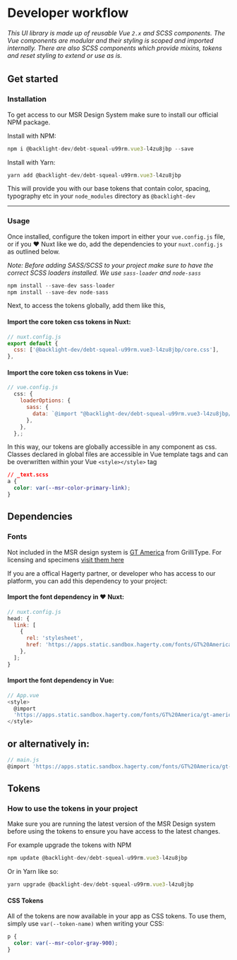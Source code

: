 # Developer workflow

###### This UI library is made up of reusable Vue `2.x` and SCSS components. The Vue components are modular and their styling is scoped and imported internally. There are also SCSS components which provide mixins, tokens and reset styling to extend or use as is.

## Get started

### Installation

<!-- TODO While this is only tokens today, components are to follow, which will change installation and setup -->

To get access to our MSR Design System make sure to install our official NPM package.

Install with NPM:

```js
npm i @backlight-dev/debt-squeal-u99rm.vue3-l4zu8jbp --save
```

Install with Yarn:

```js
yarn add @backlight-dev/debt-squeal-u99rm.vue3-l4zu8jbp
```

<!-- @TODO:
--- node version required to package.json
--- import global style tokens path reference
-->

This will provide you with our base tokens that contain color, spacing, typography etc in your `node_modules` directory as `@backlight-dev`

---

### Usage

Once installed, configure the token import in either your `vue.config.js` file, or if you ❤️ Nuxt like we do, add the dependencies to your `nuxt.config.js` as outlined below.

_Note: Before adding SASS/SCSS to your project make sure to have the correct SCSS loaders installed. We use `sass-loader` and `node-sass`_

```js
npm install --save-dev sass-loader
npm install --save-dev node-sass
```

Next, to access the tokens globally, add them like this,

#### Import the core token css tokens in Nuxt:

```js
// nuxt.config.js
export default {
  css: ['@backlight-dev/debt-squeal-u99rm.vue3-l4zu8jbp/core.css'],
},
```

#### Import the core token css tokens in Vue:

```js
// vue.config.js
  css: {
    loaderOptions: {
      sass: {
        data: `@import "@backlight-dev/debt-squeal-u99rm.vue3-l4zu8jbp/core.css";`,
      },
    },
  },;
```

In this way, our tokens are globally accessible in any component as css. Classes declared in global files are accessible in Vue template tags and can be overwritten within your Vue `<style></style>` tag

```css
// _text.scss
a {
  color: var(--msr-color-primary-link);
}
```

## Dependencies

<!-- TODO: ### Global SCSS

In progress. -->

### Fonts

Not included in the MSR design system is <a href="https://www.gt-america.com" target="_blank">GT America</a> from GrilliType. For licensing and specimens [visit them here](https://www.grillitype.com/typeface/gt-america)

If you are a offical Hagerty partner, or developer who has access to our platform, you can add this dependency to your project:

#### Import the font dependency in ❤️ Nuxt:

```js
// nuxt.config.js
head: {
  link: [
    {
      rel: 'stylesheet',
      href: 'https://apps.static.sandbox.hagerty.com/fonts/GT%20America/gt-america.css',
    },
  ];
}
```

#### Import the font dependency in Vue:

```js
// App.vue
<style>
  @import
  'https://apps.static.sandbox.hagerty.com/fonts/GT%20America/gt-america.css';
</style>
```

## or alternatively in:

```js
// main.js
@import 'https://apps.static.sandbox.hagerty.com/fonts/GT%20America/gt-america.css';
```

## Tokens

### How to use the tokens in your project

Make sure you are running the latest version of the MSR Design system before using the tokens to ensure you have access to the latest changes.

For example upgrade the tokens with NPM

```js
npm update @backlight-dev/debt-squeal-u99rm.vue3-l4zu8jbp
```

Or in Yarn like so:

```js
yarn upgrade @backlight-dev/debt-squeal-u99rm.vue3-l4zu8jbp
```

#### CSS Tokens

All of the tokens are now available in your app as CSS tokens. To use them, simply use `var(--token-name)` when writing your CSS:

```css
p {
  color: var(--msr-color-gray-900);
}
```

<!-- TODO: ## Components -->
